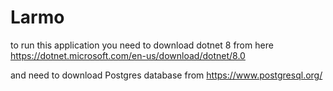 # Larmo
to run this application you need to download dotnet 8 from here https://dotnet.microsoft.com/en-us/download/dotnet/8.0 

and need to download Postgres database from https://www.postgresql.org/
